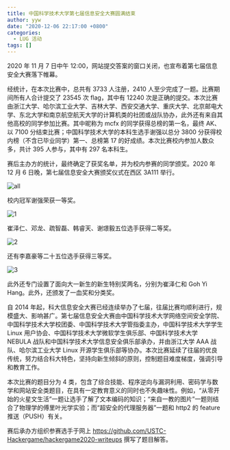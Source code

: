 ```yaml
---
title: 中国科学技术大学第七届信息安全大赛圆满结束
author: yyw
date: "2020-12-06 22:17:00 +0800"
categories:
  - LUG 活动
tags: []
---
```


2020 年 11 月 7 日中午 12:00，网站提交答案的窗口关闭，也宣布着第七届信息安全大赛落下帷幕。

经统计，在本次比赛中，总共有 3733 人注册，2410 人至少完成了一题。比赛期间所有人合计提交了 23545 次 flag，其中有 12240 次是正确的提交。本次比赛由浙江大学、哈尔滨工业大学、吉林大学、西安交通大学、重庆大学、北京邮电大学、东北大学和南京航空航天大学的计算机类的社团或战队协办，此外还有来自其他高校的同学参加比赛。其中昵称为 mcfx 的同学获得总榜的第一名，最终 AK、以 7100 分结束比赛；中国科学技术大学的本科生选手谢强以总分 3800 分获得校内榜（不含已毕业同学）第一、总榜第 17 的好成绩。本次比赛校内参加人数众多，共计 395 人参与，其中有 297 名本科生。

赛后主办方的统计，最终确定了获奖名单，并为校内参赛的同学颁奖。2020 年 12 月 6 日晚，第七届信息安全大赛颁奖仪式在西区 3A111 举行。

![all](http://ftp.lug.ustc.edu.cn/%E6%B4%BB%E5%8A%A8/2020.12.06_Hackergame%E9%A2%81%E5%A5%96/photos/_DSC1760.JPG)

校内冠军谢强荣获一等奖。

![1](http://ftp.lug.ustc.edu.cn/%E6%B4%BB%E5%8A%A8/2020.12.06_Hackergame%E9%A2%81%E5%A5%96/photos/_DSC1825.JPG)

崔泽仁、邓龙、疏智磊、韩睿天、谢璟毅五位选手获得二等奖。

![2](http://ftp.lug.ustc.edu.cn/%E6%B4%BB%E5%8A%A8/2020.12.06_Hackergame%E9%A2%81%E5%A5%96/photos/_DSC1840.JPG)

还有李嘉豪等二十五位选手获得三等奖。

![3](http://ftp.lug.ustc.edu.cn/%E6%B4%BB%E5%8A%A8/2020.12.06_Hackergame%E9%A2%81%E5%A5%96/photos/_DSC1854.JPG)

此外还专门设置了面向大一新生的新生特别奖两名，分别为崔泽仁和 Goh Yi Hang。此外，还颁发了一血奖和分类奖。

自 2014 年起，科大信息安全大赛已经连续举办了七届，往届比赛均顺利进行，规模盛大、影响甚广。第七届信息安全大赛由中国科学技术大学网络空间安全学院、中国科学技术大学校团委、中国科学技术大学管指委主办，中国科学技术大学学生 Linux 用户协会、中国科学技术大学微软学生俱乐部、中国科学技术大学 NEBULA 战队和中国科学技术大学信息安全俱乐部承办，并由浙江大学 AAA 战队、哈尔滨工业大学 Linux 开源学生俱乐部等协办。本次比赛延续了往届的优良传统，努力结合科大特色，坚持向新生倾斜的原则，控制题目难度梯度，强调引导和教育工作。

本次比赛的题目分为 4 类，包含了综合技能、程序逆向与漏洞利用、密码学与数学和网站安全类题目，在具有一定教育意义的同时也不失趣味性。例如，“从零开始的火星文生活”一题让选手了解了文本编码的知识；“来自一教的图片”一题则结合了物理学的傅里叶光学实验；而“超安全的代理服务器”一题和 http2 的 feature 推送（PUSH）有关。

赛后承办方组织参赛选手于网上 <https://github.com/USTC-Hackergame/hackergame2020-writeups> 撰写了题目解答。
